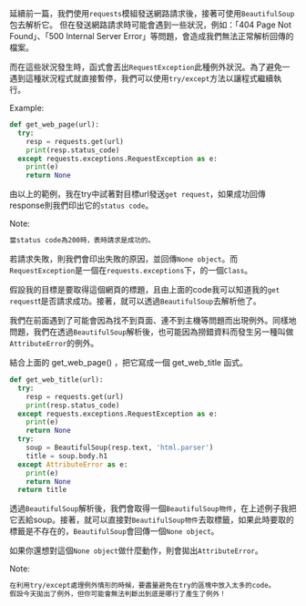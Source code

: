 延續前一篇，我們使用`requests`模組發送網路請求後，接著可使用`BeautifulSoup`包去解析它。
但在發送網路請求時可能會遇到一些狀況，例如：「404 Page Not Found」、「500 Internal Server Error」等問題，會造成我們無法正常解析回傳的檔案。

而在這些狀況發生時，函式會丟出`RequestException`此種例外狀況。為了避免一遇到這種狀況程式就直接暫停，我們可以使用`try/except`方法以讓程式繼續執行。

Example:
```Python
def get_web_page(url):
  try:
    resp = requests.get(url)
    print(resp.status_code)
  except requests.exceptions.RequestException as e:
    print(e)
    return None
```

由以上的範例，我在try中試著對目標url發送`get request`，如果成功回傳response則我們印出它的`status code`。

Note:
``` bash
當status code為200時，表時請求是成功的。
```

若請求失敗，則我們會印出失敗的原因，並回傳`None object`。而`RequestException`是一個在`requests.exceptions`下，的一個`Class`。

假設我的目標是要取得這個網頁的標題，且由上面的code我可以知道我的`get request`t是否請求成功。接著，就可以透過`BeautifulSoup`去解析他了。

我們在前面遇到了可能會因為找不到頁面、連不到主機等問題而出現例外。同樣地問題，我們在透過`BeautifulSoup`解析後，也可能因為撈錯資料而發生另一種叫做`AttributeError`的例外。

結合上面的 get_web_page() ，把它寫成一個 get_web_title 函式。
```Python
def get_web_title(url):
  try:
    resp = requests.get(url)
    print(resp.status_code)
  except requests.exceptions.RequestException as e:
    print(e)
    return None
  try:
    soup = BeautifulSoup(resp.text, 'html.parser')
    title = soup.body.h1
  except AttributeError as e:
    print(e)
    return None
  return title
```

透過`BeautifulSoup`解析後，我們會取得一個`BeautifulSoup物件`，在上述例子我把它丟給soup。接著，就可以直接對`BeautifulSoup物件`去取標籤，如果此時要取的標籤是不存在的，`BeautifulSoup`會回傳一個`None object`。

如果你還想對這個`None object`做什麼動作，則會拋出`AttributeError`。

Note:
``` bash
在利用try/except處理例外情形的時候，要盡量避免在try的區塊中放入太多的code。
假設今天拋出了例外，但你可能會無法判斷出到底是哪行了產生了例外！
```
